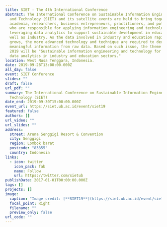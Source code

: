 ```yaml
---
title: SIET - The 4th International Conference
abstract: The International Conference on Sustainable Information Engineering
  and Technology (SIET) and its satellite events are held to bring together
  academia, researchers, business entrepreneurs, practitioners, and policymakers
  who are responsible for applying information engineering and technology by
  leveraging data analytics to support sustainable development in education as
  well as industry. As the data involved in industry and education rapidly
  grows, the more advanced technology and technique are required to derive
  meaningful information from raw data. Based on such issue, the theme for SIET
  2019 will be "Sustainable information engineering and technology for applied
  data analytics in industry and education sectors."
location: West Nusa Tenggara, Indonesia.
date: 2019-09-28T13:00:00.000Z
all_day: false
event: SIET Conference
slides: ""
draft: false
url_pdf: ""
summary: The International Conference on Sustainable Information Engineering and
  Technology (SIET)
date_end: 2019-09-30T15:00:00.000Z
event_url: https://siet.ub.ac.id/event/siet19
featured: false
authors: []
url_video: ""
url_slides: ""
address:
  street: Aruna Senggigi Resort & Convention
  city: Senggigi
  region: Lombok barat
  postcode: "83355"
  country: Indonesia
links:
  - icon: twitter
    icon_pack: fab
    name: Follow
    url: https://twitter.com/sietub
publishDate: 2017-01-01T00:00:00.000Z
tags: []
projects: []
image:
  caption: "Image credit: [**SIET19**](https://siet.ub.ac.id/event/siet19)"
  focal_point: Right
  filename: ""
  preview_only: false
url_code: ""
---
```

